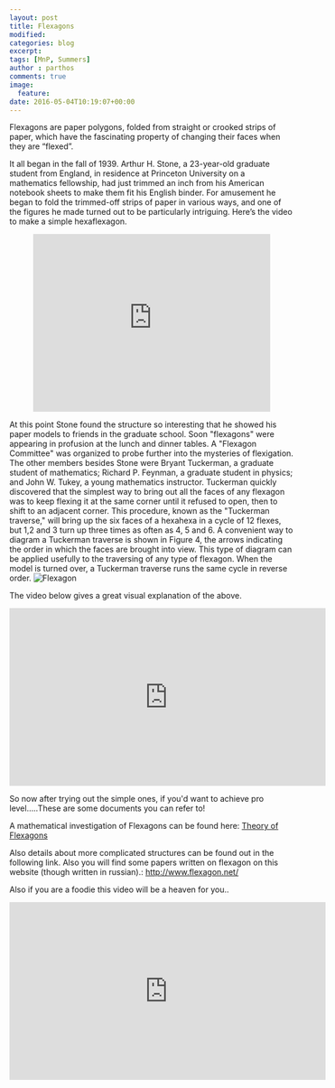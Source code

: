 ```yaml
---
layout: post
title: Flexagons
modified:
categories: blog
excerpt:
tags: [MnP, Summers]
author : parthos
comments: true
image:
  feature:
date: 2016-05-04T10:19:07+00:00
---
```


Flexagons are paper polygons, folded from straight or crooked strips of paper, which have the fascinating property of changing their faces when they are “flexed”.

It all began in the fall of 1939. Arthur H. Stone, a 23-year-old graduate student from England, in residence at Princeton University on a mathematics fellowship, had just trimmed an inch from his American notebook sheets to make them fit his English binder. For amusement he began to fold the trimmed-off strips of paper in various ways, and one of the figures he made turned out to be particularly intriguing.
Here’s the video to make a simple hexaflexagon.
<center> <iframe width="420" height="315" src="https://www.youtube.com/embed/VIVIegSt81k" frameborder="0" allowfullscreen></iframe>
</center>

At this point Stone found the structure so interesting that he showed his paper models to friends in the graduate school. Soon "flexagons" were appearing in profusion at the lunch and dinner tables. A "Flexagon Committee" was organized to probe further into the mysteries of flexigation. The other members besides Stone were Bryant Tuckerman, a graduate student of mathematics; Richard P. Feynman, a graduate student in physics; and John W. Tukey, a young mathematics instructor.
Tuckerman quickly discovered that the simplest way to bring out all the faces of any flexagon was to keep flexing it at the same corner until it refused to open, then to shift to an adjacent corner. This procedure, known as the "Tuckerman traverse," will bring up the six faces of a hexahexa in a cycle of 12 flexes, but 1,2 and 3 turn up three times as often as 4, 5 and 6. A convenient way to diagram a Tuckerman traverse is shown in Figure 4, the arrows indicating the order in which the faces are brought into view. This type of diagram can be applied usefully to the traversing of any type of flexagon. When the model is turned over, a Tuckerman traverse runs the same cycle in reverse order.
![Flexagon](https://lh3.googleusercontent.com/-duGlEV1ddCw/VymMKE9pabI/AAAAAAAAC3c/XlD-a4OvfcE26j6P_9Ya0Ia2gcMR_1AEQCLcB/s1600/flexagon.png)

The video below gives a great visual explanation of the above.
<center> <iframe width="560" height="315" src="https://www.youtube.com/embed/paQ10POrZh8" frameborder="0" allowfullscreen></iframe>
</center>

So now after trying out the simple ones, if you'd want to achieve pro level…..These are some documents you can refer to!

A mathematical investigation of Flexagons can be found here: [Theory of Flexagons](http://delta.cs.cinvestav.mx/~mcintosh/comun/tflexagon/tflexagon.pdf)

Also details about more complicated structures can be found out in the following link. Also you will find some papers written on flexagon on this website (though written in russian).: http://www.flexagon.net/



Also if you are a foodie this video will be a heaven for you..
<center>
<iframe width="560" height="315" src="https://www.youtube.com/embed/GTwrVAbV56o" frameborder="0" allowfullscreen></iframe>
</center>
